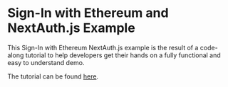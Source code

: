 # Sign-In with Ethereum and NextAuth.js Example

This Sign-In with Ethereum NextAuth.js example is the result of a code-along tutorial
to help developers get their hands on a fully functional and easy to understand demo.

The tutorial can be found [here](https://docs.login.xyz).
